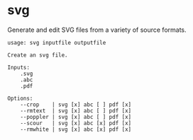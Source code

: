 # svg

Generate and edit SVG files from a variety of source formats.

```
usage: svg inputfile outputfile

Create an svg file.

Inputs:
    .svg
    .abc
    .pdf

Options:
    --crop    | svg [x] abc [ ] pdf [x]
    --rmtext  | svg [x] abc [ ] pdf [x]
    --poppler | svg [x] abc [ ] pdf [x]
    --scour   | svg [x] abc [x] pdf [x]
    --rmwhite | svg [x] abc [x] pdf [x]

```



